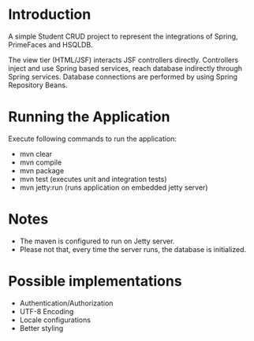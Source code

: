 # Introduction
A simple Student CRUD project to represent the integrations of Spring, PrimeFaces and HSQLDB. 

The view tier (HTML/JSF) interacts JSF controllers directly. Controllers inject and use Spring based services, reach database indirectly through Spring services. Database connections are performed by using Spring Repository Beans.

# Running the Application
Execute following commands to run the application:
- mvn clear
- mvn compile
- mvn package
- mvn test (executes unit and integration tests)
- mvn jetty:run (runs application on embedded jetty server)

# Notes
- The maven is configured to run on Jetty server.
- Please not that, every time the server runs, the database is initialized.

# Possible implementations
- Authentication/Authorization
- UTF-8 Encoding
- Locale configurations
- Better styling
